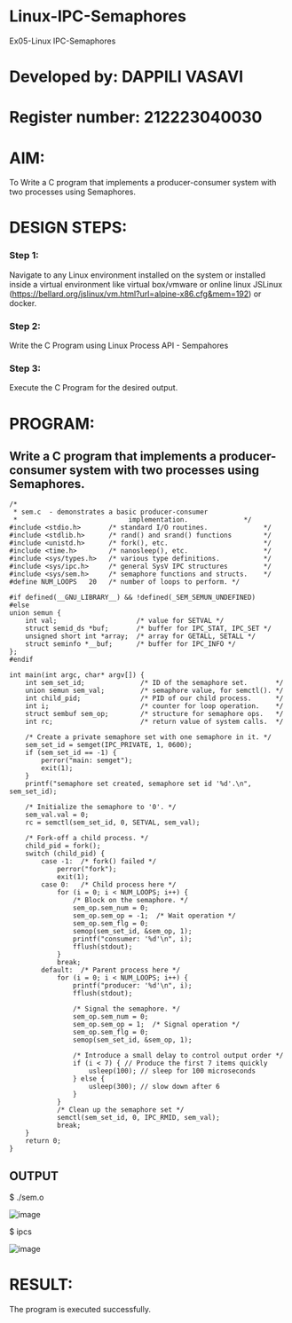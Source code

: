 # Linux-IPC-Semaphores
Ex05-Linux IPC-Semaphores
# Developed by: DAPPILI VASAVI
# Register number: 212223040030

# AIM:
To Write a C program that implements a producer-consumer system with two processes using Semaphores.

# DESIGN STEPS:

### Step 1:

Navigate to any Linux environment installed on the system or installed inside a virtual environment like virtual box/vmware or online linux JSLinux (https://bellard.org/jslinux/vm.html?url=alpine-x86.cfg&mem=192) or docker.

### Step 2:

Write the C Program using Linux Process API - Sempahores

### Step 3:

Execute the C Program for the desired output. 

# PROGRAM:

## Write a C program that implements a producer-consumer system with two processes using Semaphores.
```
/*
 * sem.c  - demonstrates a basic producer-consumer
 *                            implementation.              */
#include <stdio.h>       /* standard I/O routines.              */
#include <stdlib.h>      /* rand() and srand() functions        */
#include <unistd.h>      /* fork(), etc.                        */
#include <time.h>        /* nanosleep(), etc.                   */
#include <sys/types.h>   /* various type definitions.           */
#include <sys/ipc.h>     /* general SysV IPC structures         */
#include <sys/sem.h>     /* semaphore functions and structs.    */
#define NUM_LOOPS   20   /* number of loops to perform. */

#if defined(__GNU_LIBRARY__) && !defined(_SEM_SEMUN_UNDEFINED)
#else
union semun {
    int val;                    /* value for SETVAL */
    struct semid_ds *buf;       /* buffer for IPC_STAT, IPC_SET */
    unsigned short int *array;  /* array for GETALL, SETALL */
    struct seminfo *__buf;      /* buffer for IPC_INFO */
};
#endif

int main(int argc, char* argv[]) {
    int sem_set_id;              /* ID of the semaphore set.       */
    union semun sem_val;         /* semaphore value, for semctl(). */
    int child_pid;               /* PID of our child process.      */
    int i;                       /* counter for loop operation.    */
    struct sembuf sem_op;        /* structure for semaphore ops.   */
    int rc;                      /* return value of system calls.  */

    /* Create a private semaphore set with one semaphore in it. */
    sem_set_id = semget(IPC_PRIVATE, 1, 0600);
    if (sem_set_id == -1) {
        perror("main: semget");
        exit(1);
    }
    printf("semaphore set created, semaphore set id '%d'.\n", sem_set_id);

    /* Initialize the semaphore to '0'. */
    sem_val.val = 0;
    rc = semctl(sem_set_id, 0, SETVAL, sem_val);

    /* Fork-off a child process. */
    child_pid = fork();
    switch (child_pid) {
        case -1:  /* fork() failed */
            perror("fork");
            exit(1);
        case 0:   /* Child process here */
            for (i = 0; i < NUM_LOOPS; i++) {
                /* Block on the semaphore. */
                sem_op.sem_num = 0;
                sem_op.sem_op = -1;  /* Wait operation */
                sem_op.sem_flg = 0;
                semop(sem_set_id, &sem_op, 1);
                printf("consumer: '%d'\n", i);
                fflush(stdout);
            }
            break;
        default:  /* Parent process here */
            for (i = 0; i < NUM_LOOPS; i++) {
                printf("producer: '%d'\n", i);
                fflush(stdout);
                
                /* Signal the semaphore. */
                sem_op.sem_num = 0;
                sem_op.sem_op = 1;  /* Signal operation */
                sem_op.sem_flg = 0;
                semop(sem_set_id, &sem_op, 1);

                /* Introduce a small delay to control output order */
                if (i < 7) { // Produce the first 7 items quickly
                    usleep(100); // sleep for 100 microseconds
                } else {
                    usleep(300); // slow down after 6
                }
            }
            /* Clean up the semaphore set */
            semctl(sem_set_id, 0, IPC_RMID, sem_val);
            break;
    }
    return 0;
}
```




## OUTPUT
$ ./sem.o 


![image](https://github.com/user-attachments/assets/035f2a6d-9afa-449e-8528-4a2ebb9db383)

$ ipcs


![image](https://github.com/user-attachments/assets/94898627-121c-422f-ae91-7619a4eddca7)



# RESULT:
The program is executed successfully.
